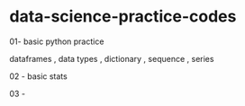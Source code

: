 # data-science-practice-codes

01- basic python practice

dataframes , data types , dictionary , sequence , series 

02 - basic stats 

03 - 
